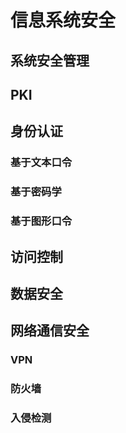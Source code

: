 # 信息系统安全


## 系统安全管理


## PKI


## 身份认证

### 基于文本口令

### 基于密码学

### 基于图形口令

## 访问控制


## 数据安全


## 网络通信安全

### VPN

### 防火墙

### 入侵检测